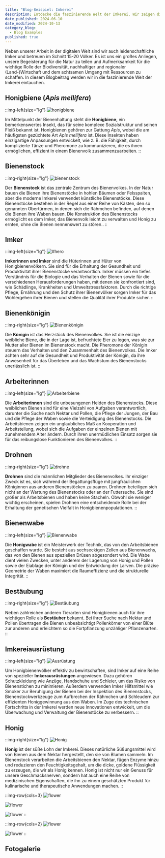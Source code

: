 ```yaml
---
title: "Blog-Beispiel: Imkerei"
description: Entdecke die faszinierende Welt der Imkerei. Wir zeigen dir, wie Bilder Texte informativer machen. Skaliere Bilder auf jede Größe und platziere sie links oder rechts vom Text.
date_published: 2024-06-10
date_modified: 2024-10-13
category_blog:
  - Blog Examples
published: true
---
```

Neben unserer Arbeit in der digitalen Welt sind wir auch leidenschaftliche Imker und betreuen im Schnitt 15-20 Völker. Es ist uns ein großes Anliegen, unsere Begeisterung für die Natur zu teilen und Aufmerksamkeit für die wichtige Rolle der Biodiversität, nachhaltiger und regionaler (Land-)Wirtschaft und dem achtsamen Umgang mit Ressourcen zu schaffen. In diesem Blogbeitrag werden wir in die faszinierende Welt der Imkerei eintauchen.

## Honigbiene (*Apis mellifera*)

::img-left{size="lg"}
![honigbiene](https://directus.lupinum.com/assets/145e0e73-44b5-42ee-a1f5-59ec0832c2d0)

Im Mittelpunkt der Bienenhaltung steht die **Honigbiene**, ein bemerkenswertes Insekt, das für seine komplexe Sozialstruktur und seinen Fleiß bekannt ist. Honigbienen gehören zur Gattung *Apis*, wobei die am häufigsten gezüchtete Art *Apis mellifera* ist. Diese Insekten haben einzigartige Anpassungen entwickelt, wie z. B. die Fähigkeit, durch komplizierte Tänze und Pheromone zu kommunizieren, die es ihnen ermöglichen, effizient in einem Bienenvolk zusammenzuarbeiten.
::

## Bienenstock

::img-right{size="lg"}
![bienenstock](https://directus.lupinum.com/assets/6824b2ce-24bc-4961-b16b-f8dd99c6eabc)

Der **Bienenstock** ist das zentrale Zentrum des Bienenvolkes. In der Natur bauen die Bienen ihre Bienenstöcke in hohlen Bäumen oder Felsspalten, aber die moderne Imkerei verwendet künstliche Bienenstöcke. Diese Bienenstöcke bestehen in der Regel aus einer Reihe von Kästen, den so genannten Obertürmen, in denen sich die Rähmchen befinden, auf denen die Bienen ihre Waben bauen. Die Konstruktion des Bienenstocks ermöglicht es dem Imker, das Bienenvolk leicht zu verwalten und Honig zu ernten, ohne die Bienen nennenswert zu stören..
::

## Imker

::img-left{size="lg"}
![#hero](https://directus.lupinum.com/assets/3d2d6026-5f76-4ac6-b572-b450e0af9c10)

**Imkerinnen und Imker** sind die Hüterinnen und Hüter von Honigbienenvölkern. Sie sind für die Erhaltung der Gesundheit und Produktivität ihrer Bienenstöcke verantwortlich. Imker müssen ein tiefes Verständnis für die Biologie und das Verhalten der Bienen sowie für die verschiedenen Herausforderungen haben, mit denen sie konfrontiert sind, wie Schädlinge, Krankheiten und Umweltstressfaktoren. Durch die richtige Pflege, Ernährung und den Schutz ihrer Bienenvölker sorgen Imker für das Wohlergehen ihrer Bienen und stellen die Qualität ihrer Produkte sicher.
::

## Bienenkönigin

::img-right{size="lg"}
![Bienenkönigin](https://directus.lupinum.com/assets/f6054e55-06a0-4471-81f0-1fea9f09f76c)

Die **Königin** ist das Herzstück des Bienenvolkes. Sie ist die einzige weibliche Biene, die in der Lage ist, befruchtete Eier zu legen, was sie zur Mutter aller Bienen im Bienenstock macht. Die Pheromone der Königin steuern das Verhalten und den Zusammenhalt des Bienenvolkes. Die Imker achten sehr auf die Gesundheit und Produktivität der Königin, da ihre Anwesenheit für das Überleben und das Wachstum des Bienenstocks unerlässlich ist.
::

## Arbeiterinnen

::img-left{size="lg"}
![Arbeiterbiene](https://directus.lupinum.com/assets/fe3fc4d3-4bab-4d95-89d7-7e5246b066a3)

Die **Arbeiterinnen** sind die unbesungenen Helden des Bienenstocks. Diese weiblichen Bienen sind für eine Vielzahl von Aufgaben verantwortlich, darunter die Suche nach Nektar und Pollen, die Pflege der Jungen, der Bau und die Pflege der Waben sowie die Verteidigung des Bienenstocks. Die Arbeitsbienen zeigen ein unglaubliches Maß an Kooperation und Arbeitsteilung, wobei sich die Aufgaben der einzelnen Bienen mit zunehmendem Alter ändern. Durch ihren unermüdlichen Einsatz sorgen sie für das reibungslose Funktionieren des Bienenvolkes.
::

## Drohnen

::img-right{size="lg"}
![drohne](https://directus.lupinum.com/assets/de728e3c-d5f4-4cdd-9e9f-f1b5e51d63b0)

**Drohnen** sind die männlichen Mitglieder des Bienenvolkes. Ihr einziger Zweck ist es, sich während der Begattungsflüge mit jungfräulichen Königinnen aus anderen Bienenstöcken zu paaren. Drohnen beteiligen sich nicht an der Wartung des Bienenstocks oder an der Futtersuche. Sie sind größer als Arbeitsbienen und haben keine Stacheln. Obwohl sie weniger wichtig erscheinen, spielen Drohnen eine entscheidende Rolle bei der Erhaltung der genetischen Vielfalt in Honigbienenpopulationen.
::

## Bienenwabe

::img-left{size="lg"}
![Bienenwabe](https://directus.lupinum.com/assets/a6c5f8a7-161d-4a88-ba59-db59bffd5c4d)

Die **Honigwabe** ist ein Meisterwerk der Technik, das von den Arbeitsbienen geschaffen wurde. Sie besteht aus sechseckigen Zellen aus Bienenwachs, das von den Bienen aus speziellen Drüsen abgesondert wird. Die Wabe dient vielen Zwecken, unter anderem der Lagerung von Honig und Pollen sowie der Eiablage der Königin und der Entwicklung der Larven. Die präzise Geometrie der Waben maximiert die Raumeffizienz und die strukturelle Integrität.
::

## Bestäubung

::img-right{size="lg"}
![Bestäubung](https://directus.lupinum.com/assets/0ecb5203-72f4-4ef2-9999-08ed6885daa6)

Neben zahlreichen anderen Tierarten sind Honigbienen auch für ihre wichtigen Rolle als **Bestäuber** bekannt. Bei ihrer Suche nach Nektar und Pollen übertragen die Bienen unbeabsichtigt Pollenkörner von einer Blüte zur anderen und erleichtern so die Fortpflanzung unzähliger Pflanzenarten.
::

## Imkereiausrüstung

::img-left{size="lg"}
![Ausrüstung](https://directus.lupinum.com/assets/e0177c05-3df8-425d-b480-f21bd37ca2e3)

Um Honigbienenvölker effektiv zu bewirtschaften, sind Imker auf eine Reihe von spezieller **Imkerausrüstungen** angewiesen. Dazu gehören Schutzkleidung wie Anzüge, Handschuhe und Schleier, um das Risiko von Bienenstichen zu minimieren. Außerdem verwenden Imker Hilfsmittel wie Smoker zur Beruhigung der Bienen bei der Inspektion des Bienenstocks, Bienenstockwerkzeuge zum Aufbrechen der Rähmchen und Schleudern zur effizienten Honiggewinnung aus den Waben. Im Zuge des technischen Fortschritts in der Imkerei werden neue Innovationen entwickelt, um die Überwachung und Verwaltung der Bienenstöcke zu verbessern.
::

## Honig

::img-right{size="lg"}
![Honig](https://directus.lupinum.com/assets/c81b1f58-067f-4cd2-b164-781a39ac6e47)

**Honig** ist der süße Lohn der Imkerei. Dieses natürliche Süßungsmittel wird von Bienen aus dem Nektar hergestellt, den sie von Blumen sammeln. Im Bienenstock verarbeiten die Arbeitsbienen den Nektar, fügen Enzyme hinzu und reduzieren den Feuchtigkeitsgehalt, um die dicke, goldene Flüssigkeit zu erzeugen, die wir als Honig kennen. Honig ist nicht nur ein Genuss für unsere Geschmacksnerven, sondern hat auch eine Reihe von medizinischen Eigenschaften, die ihn zu einem geschätzten Produkt für kulinarische und therapeutische Anwendungen machen.
::


::img-row{cols=3}
![flower](https://directus.lupinum.com/assets/e881ceff-9f51-44b9-ac5f-96eb6b8573d0)

![flower](https://directus.lupinum.com/assets/0d0bcb93-61be-4835-80c3-81664ba483c6)

![flower](https://directus.lupinum.com/assets/8ca0115c-06c2-4ec2-98fb-c87f09f262b5)
::

::img-row{cols=2}
![flower](https://directus.lupinum.com/assets/367481f0-d178-4ad7-bf5b-9b8ba3f83508)

![flower](https://directus.lupinum.com/assets/00946da9-5519-4ca9-ac99-101edbb257fb)
::

## Fotogalerie


